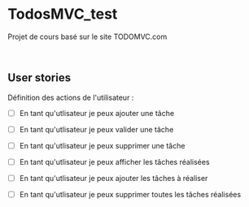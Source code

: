 # TodosMVC_test
Projet de cours basé sur le site TODOMVC.com

<br/>

## User stories
Définition des actions de l'utilisateur :
- [ ] En tant qu'utlisateur je peux ajouter une tâche
- [ ] En tant qu'utlisateur je peux valider une tâche
- [ ]  En tant qu'utlisateur je peux supprimer une tâche
- [ ] En tant qu'utlisateur je peux afficher les tâches réalisées
- [ ] En tant qu'utlisateur je peux ajouter les tâches à réaliser
- [ ] En tant qu'utlisateur je peux supprimer toutes les tâches réalisées

